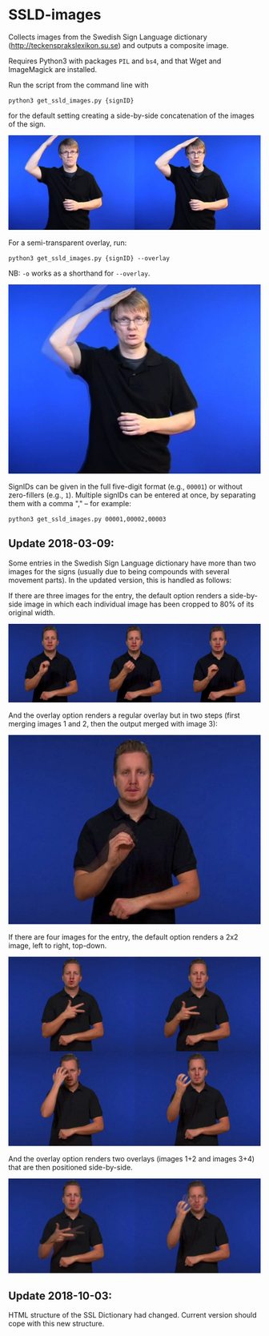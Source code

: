 # SSLD-images
Collects images from the Swedish Sign Language dictionary (http://teckensprakslexikon.su.se) and outputs a composite image.

Requires Python3 with packages `PIL` and `bs4`, and that Wget and ImageMagick are installed.

Run the script from the command line with
```
python3 get_ssld_images.py {signID}
```
for the default setting creating a side-by-side concatenation of the images of the sign.

![side-by-side image](https://github.com/borstell/SSLD-images/blob/master/00003_side-by-side.jpg)

For a semi-transparent overlay, run:
```
python3 get_ssld_images.py {signID} --overlay
```
NB: `-o` works as a shorthand for `--overlay`.

![overlay image](https://github.com/borstell/SSLD-images/blob/master/00003_overlay.jpg)

SignIDs can be given in the full five-digit format (e.g., `00001`) or without zero-fillers (e.g., `1`).
Multiple signIDs can be entered at once, by separating them with a comma "," – for example:
```
python3 get_ssld_images.py 00001,00002,00003
```

## Update 2018-03-09:
Some entries in the Swedish Sign Language dictionary have more than two images for the signs (usually due to being compounds with several movement parts). In the updated version, this is handled as follows:

If there are three images for the entry, the default option renders a side-by-side image in which each individual image has been cropped to 80% of its original width.

![side-by-side image](https://github.com/borstell/SSLD-images/blob/master/11955_side-by-side.jpg)

And the overlay option renders a regular overlay but in two steps (first merging images 1 and 2, then the output merged with image 3):

![overlay image](https://github.com/borstell/SSLD-images/blob/master/11955_overlay.jpg)

If there are four images for the entry, the default option renders a 2x2 image, left to right, top-down.

![side-by-side image](https://github.com/borstell/SSLD-images/blob/master/09979_side-by-side.jpg)

And the overlay option renders two overlays (images 1+2 and images 3+4) that are then positioned side-by-side.

![overlay image](https://github.com/borstell/SSLD-images/blob/master/09979_overlay.jpg)

## Update 2018-10-03:
HTML structure of the SSL Dictionary had changed. Current version should cope with this new structure.
